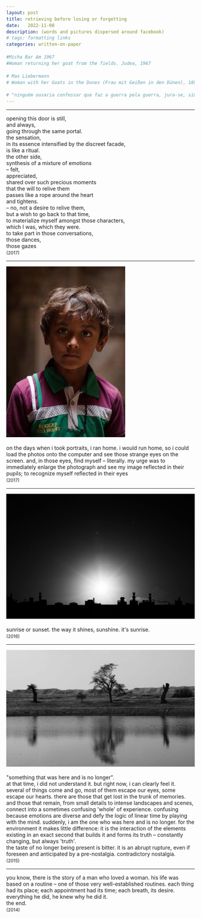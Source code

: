 ```yaml
---
layout: post
title: retrieving before losing or forgetting
date:   2022-11-08
description: (words and pictures dispersed around facebook)
# tags: formatting links
categories: written-on-paper

#Micha Bar Am 1967
#Woman returning her goat from the fields. Judea, 1967

# Max Liebermann
# Woman with her Goats in the Dunes (Frau mit Geißen in den Dünen), 1890

# "ninguém ousaria confessar que faz a guerra pela guerra, jura-se, sim, que se faz a guerra pela paz". Homem novo, Saramago (http://caderno.josesaramago.org/161290.html)
---
```

<hr>
opening this door is still,
<br> and always,
<br> going through the same portal.
<br> the sensation,
<br> in its essence intensified by the discreet facade,
<br> is like a ritual.
<br> the other side,
<br> synthesis of a mixture of emotions
<br> – felt,
<br> appreciated,
<br> shared over such precious moments
<br> that the will to relive them
<br> passes like a rope around the heart
<br> and tightens.
<br> – no, not a desire to relive them,
<br> but a wish to go back to that time,
<br> to materialize myself amongst those characters,
<br> which I was, which they were.
<br> to take part in those conversations,
<br> those dances,
<br> those gazes
<br> <span style="font-size:12px">(2017) </span>

<hr>

<!---
<div>
    <img src="/assets/img/pupils.jpg" class="my-image rounded z-depth-1">
</div>
--->
<div>
    <img src="/assets/img/rezar.jpg" class="my-image-p rounded z-depth-1">
</div>
<br> on the days when i took portraits, i ran home. i would run home, so i could load the photos onto the computer and see those strange eyes on the screen. and, in those eyes, find myself – literally. my urge was to immediately enlarge the photograph and see my image reflected in their pupils; to recognize myself reflected in their eyes
<br> <span style="font-size:12px">(2017) </span>

<hr>

<div>
    <img src="/assets/img/sunrise.jpg" class="my-image rounded z-depth-1">
</div>
<br> sunrise or sunset. the way it shines, sunshine. it's sunrise.
<br> <span style="font-size:12px">(2016) </span>

<hr>

<div>
    <img src="/assets/img/no-longer.jpg" class="my-image rounded z-depth-1">
</div>
<br> "something that was here and is no longer". 
<br> at that time, i did not understand it. but right now, i can clearly feel it. 
<br> several of things come and go, most of them escape our eyes, some escape our hearts. there are those that get lost in the trunk of memories. and those that remain, from small details to intense landscapes and scenes, connect into a sometimes confusing 'whole' of experience. confusing because emotions are diverse and defy the logic of linear time by playing with the mind. suddenly, i am the one who was here and is no longer. for the environment it makes little difference: it is the interaction of the elements existing in an exact second that builds it and forms its truth – constantly changing, but always 'truth'.
<br> the taste of no longer being present is bitter. it is an abrupt rupture, even if foreseen and anticipated by a pre-nostalgia. contradictory nostalgia.
<br> <span style="font-size:12px">(2015) </span>

<hr>

you know, there is the story of a man who loved a woman. his life was based on a routine – one of those very well-established routines. each thing had its place; each appointment had its time; each breath, its desire. everything he did, he knew why he did it. 
<br> the end.
<br> <span style="font-size:12px">(2014) </span>
